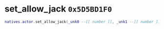 # set_allow_jack `0x5D5BD1F0`

```lua
natives.actor.set_allow_jack(_unk0 --[[ number ]], _unk1 --[[ number ]])
```